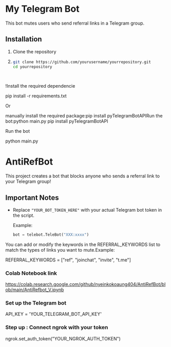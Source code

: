 
# My Telegram Bot

This bot mutes users who send referral links in a Telegram group.

## Installation

1. Clone the repository
2. ```bash
   git clone https://github.com/yourusername/yourrepository.git
   cd yourrepository
  
  
  !Install the required dependencie

pip install -r requirements.txt

Or

manually install the required package:pip install pyTelegramBotAPIRun the bot:python main.py
pip install pyTelegramBotAPI

Run the bot

python main.py

# AntiRefBot

This project creates a bot that blocks anyone who sends a referral link to your Telegram group!

## Important Notes

- Replace `"YOUR_BOT_TOKEN_HERE"` with your actual Telegram bot token in the script.
  
  Example:
   ```python
  bot = telebot.TeleBot("XXX:xxxx")

 You can add or modify the keywords in the REFERRAL_KEYWORDS list to match the types of links you want to mute.Example:


REFERRAL_KEYWORDS = ["ref", "joinchat", "invite", "t.me"]

### Colab Notebook link 

https://colab.research.google.com/github/nyeinkokoaung404/AntiRefBot/blob/main/AntiRefbot_V.ipynb

### Set up the Telegram bot

API_KEY = 'YOUR_TELEGRAM_BOT_API_KEY'

### Step up : Connect ngrok with your token

ngrok.set_auth_token("YOUR_NGROK_AUTH_TOKEN") 
